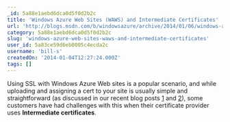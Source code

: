 ```yaml
---
_id: 5a88e1aebd6dca0d5f0d2b2c
title: 'Windows Azure Web Sites (WAWS) and Intermediate Certificates'
url: 'http://blogs.msdn.com/b/windowsazure/archive/2014/01/06/windows-azure-web-sites-waws-and-intermediate-certificates.aspx'
category: 5a88e1aebd6dca0d5f0d2b2c
slug: 'windows-azure-web-sites-waws-and-intermediate-certificates'
user_id: 5a83ce59d6eb0005c4ecda2c
username: 'bill-s'
createdOn: '2014-01-04T12:27:24.000Z'
tags: []
---
```


Using SSL with Windows Azure Web sites is a popular scenario, and while uploading and assigning a cert to your site is usually simple and straightforward (as discussed in our recent blog posts <a href="http://blogs.msdn.com/b/windowsazure/archive/2013/12/05/obtaining-a-certificate-for-use-with-windows-azure-web-sites-waws.aspx?Redirected=true" target="_blank">1</a> and <a href="http://blogs.msdn.com/b/windowsazure/archive/2013/12/13/securing-your-windows-azure-web-sites-waws-with-https-and-ssl.aspx" target="_blank">2</a>), some customers have had challenges with this when their certificate provider uses <strong>Intermediate certificates</strong>.
